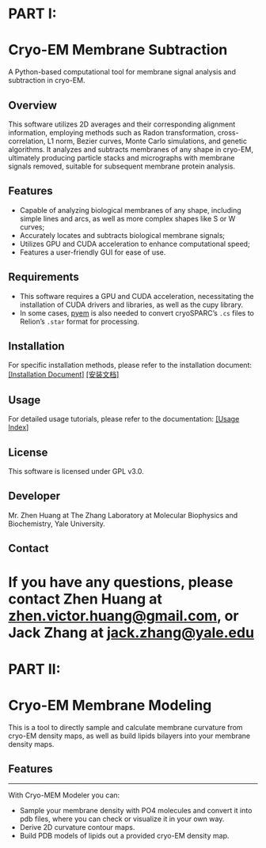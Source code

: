 # PART I:  
# Cryo-EM Membrane Subtraction

A Python-based computational tool for membrane signal analysis and subtraction in cryo-EM.

## Overview

This software utilizes 2D averages and their corresponding alignment information, employing methods such as Radon transformation, cross-correlation, L1 norm, Bezier curves, Monte Carlo simulations, and genetic algorithms. It analyzes and subtracts membranes of any shape in cryo-EM, ultimately producing particle stacks and micrographs with membrane signals removed, suitable for subsequent membrane protein analysis.

## Features

* Capable of analyzing biological membranes of any shape, including simple lines and arcs, as well as more complex shapes like S or W curves;
* Accurately locates and subtracts biological membrane signals;
* Utilizes GPU and CUDA acceleration to enhance computational speed;
* Features a user-friendly GUI for ease of use.

## Requirements

* This software requires a GPU and CUDA acceleration, necessitating the installation of CUDA drivers and libraries, as well as the cupy library.
* In some cases, [pyem](https://github.com/asarnow/pyem) is also needed to convert cryoSPARC’s `.cs` files to Relion’s `.star` format for processing.

## Installation

For specific installation methods, please refer to the installation document: [[Installation Document]](./doc/en/Installation_en.md) [[安装文档]](./doc/zh-CN/Installation_zh-CN.md)

## Usage

For detailed usage tutorials, please refer to the documentation: [[Usage Index]](./doc/index.md)

## License

This software is licensed under GPL v3.0.

## Developer

Mr. Zhen Huang at The Zhang Laboratory at Molecular Biophysics and Biochemistry, Yale University.

## Contact

If you have any questions, please contact Zhen Huang at zhen.victor.huang@gmail.com, or Jack Zhang at jack.zhang@yale.edu
============================================================================================

# #####################################################################################################################
# PART II:  
# Cryo-EM Membrane Modeling

This is a tool to directly sample and calculate membrane curvature from cryo-EM density maps, as well as build lipids bilayers into your membrane density maps.

## Features
--------------

With Cryo-MEM Modeler you can:

- Sample your membrane density with PO4 molecules and convert it into pdb files, where you can check or visualize it in your own way.
- Derive 2D curvature contour maps.
- Build PDB models of lipids out a provided cryo-EM density map.
  
